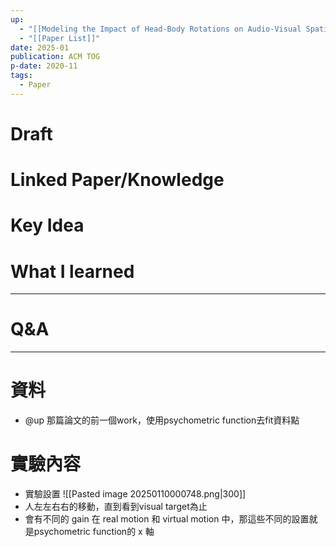 ```yaml
---
up:
  - "[[Modeling the Impact of Head-Body Rotations on Audio-Visual Spatial Perception for Virtual Reality Applications]]"
  - "[[Paper List]]"
date: 2025-01
publication: ACM TOG
p-date: 2020-11
tags:
  - Paper
---
```

# Draft
# Linked Paper/Knowledge

# Key Idea
# What I learned
---
# Q&A
---
# 資料
- @up 那篇論文的前一個work，使用psychometric function去fit資料點
# 實驗內容
- 實驗設置
![[Pasted image 20250110000748.png|300]]
- 人左左右右的移動，直到看到visual target為止
- 會有不同的 gain 在 real motion 和 virtual motion 中，那這些不同的設置就是psychometric function的 x 軸
